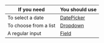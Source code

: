 | If you need           | You should use                   |
| --------------------- | -------------------------------- |
| To select a date      | [DatePicker](/#/Form/DatePicker) |
| To choose from a list | [Dropdown](/#/Form/Dropdown)     |
| A regular input       | [Field](/#/Form/Field)           |
